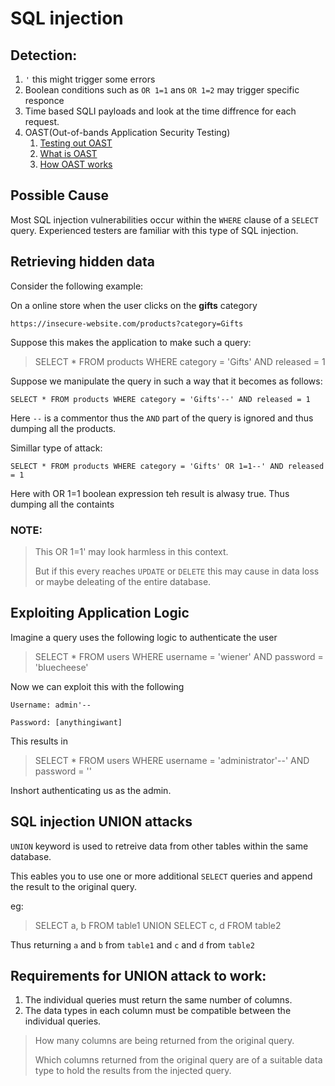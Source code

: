 # SQL injection

## Detection:

1) ``'`` this might trigger some errors
2) Boolean conditions such as ``OR 1=1`` ans ``OR 1=2`` may trigger specific responce
3) Time based SQLI payloads and look at the time diffrence for each request.
4) OAST(Out-of-bands Application Security Testing) 
    1. [Testing out OAST](https://chanukyapl.medium.com/my-way-of-testing-sql-injection-part-2-oast-testing-5c8167fd3199) 
    2. [What is OAST](https://portswigger.net/blog/oast-out-of-band-application-security-testing)
    3. [How OAST works](https://portswigger.net/burp/application-security-testing/oast)


## Possible Cause

Most SQL injection vulnerabilities occur within the ``WHERE`` clause of a ``SELECT`` query. Experienced testers are familiar with this type of SQL injection.

## Retrieving hidden data

Consider the following example:

On a online store when the user clicks on the **gifts** category

``https://insecure-website.com/products?category=Gifts``

Suppose this makes the application to make such a query:
>SELECT * FROM products WHERE category = 'Gifts' AND released = 1

Suppose we manipulate the query in such a way that it becomes as follows:

``SELECT * FROM products WHERE category = 'Gifts'--' AND released = 1``

Here ``--`` is a commentor thus the ``AND`` part of the query is ignored and thus dumping all the products.

Simillar type of attack:

``SELECT * FROM products WHERE category = 'Gifts' OR 1=1--' AND released = 1``

Here with OR 1=1 boolean expression teh result is alwasy true. Thus dumping all the containts

### **NOTE:**
> This OR 1=1' may look harmless in this context.
>
> But if this every reaches ``UPDATE`` or ``DELETE`` this may cause in data loss or maybe deleating of the entire database.

## Exploiting Application Logic

Imagine a query uses the following logic to authenticate the user

>SELECT * FROM users WHERE username = 'wiener' AND password = 'bluecheese'

Now we can exploit this with the following

``Username: admin'--``

``Password: [anythingiwant]``

This results in 
>SELECT * FROM users WHERE username = 'administrator'--' AND password = ''

Inshort authenticating us as the admin. 

## SQL injection UNION attacks

``UNION`` keyword is used to retreive data from other tables within the same database.

This eables you to use one or more additional ``SELECT`` queries and append the result to the original query.

eg:
>SELECT a, b FROM table1 UNION SELECT c, d FROM table2

Thus returning ``a`` and ``b`` from ``table1`` and ``c`` and ``d`` from ``table2``

## Requirements for UNION attack to work:

1. The individual queries must return the same number of columns.
2. The data types in each column must be compatible between the individual queries.

>How many columns are being returned from the original query.
>
>Which columns returned from the original query are of a suitable data type to hold the results from the injected query.

